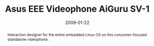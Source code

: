 ---
layout: article.njk
title: Asus EEE Videophone AiGuru SV-1
client: Skype
partner: Asus
date: 2009-01-22
abstract: Interaction designer for the entire embedded Linux OS on this consumer-focused standalone videophone.
headline: The UI was better than the name
collaborators:
 - Jaak Parik
 - Oliver Reitalu
 - James Bowman
 - Tero Hurskainen
text:
  - Announced at CeBIT 2009 and years ahead of the video-calling home appliance
    revival with Amazon's Alexa Show and Facebook's portal, I was the sole
    interaction designer for Asus's entry into the hardware video calling market.
  - Suspendisse potenti nullam ac tortor vitae purus faucibus ornare
    suspendisse. Scelerisque felis imperdiet proin fermentum leo vel orci porta.
  - Sit amet justo donec enim diam vulputate ut pharetra sit. Enim nunc faucibus
    a pellentesque sit amet. Diam quis enim lobortis scelerisque fermentum dui
    faucibus. 
  - Aliquam eleifend mi in nulla posuere. Et netus et malesuada fames ac turpis
    egestas integer. Velit euismod in pellentesque massa placerat.
media:
  - asus-videophone.jpg
tags:
  - hardware
---